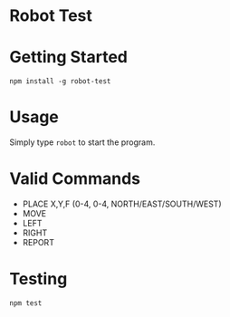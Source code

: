 Robot Test
==========

# Getting Started

```
npm install -g robot-test
```
# Usage

Simply type `robot` to start the program.

# Valid Commands

- PLACE X,Y,F (0-4, 0-4, NORTH/EAST/SOUTH/WEST)
- MOVE
- LEFT
- RIGHT
- REPORT

# Testing

```
npm test
```
